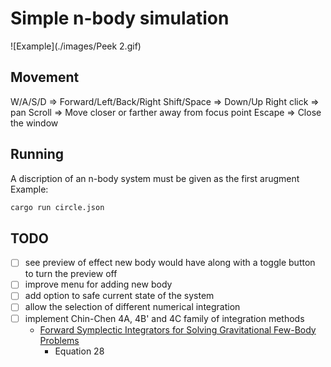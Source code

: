 # Simple n-body simulation 
![Example](./images/Peek 2.gif)

## Movement
W/A/S/D => Forward/Left/Back/Right
Shift/Space => Down/Up
Right click => pan
Scroll => Move closer or farther away from focus point
Escape => Close the window

## Running
A discription of an n-body system must be given as the first arugment
Example:
```bash
cargo run circle.json
```

## TODO 
- [ ] see preview of effect new body would have along with a toggle button to turn the preview off
- [ ] improve menu for adding new body
- [ ] add option to safe current state of the system
- [ ] allow the selection of different numerical integration 
- [ ] implement Chin-Chen 4A, 4B' and 4C family of integration methods
  - [Forward Symplectic Integrators for Solving Gravitational Few-Body Problems](https://www.researchgate.net/publication/1931127_Forward_Symplectic_Integrators_for_Solving_Gravitational_Few-Body_Problems)
    - Equation 28 
